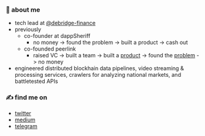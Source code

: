 ### 📍 about me
- tech lead at [@debridge-finance](https://github.com/debridge-finance)
- previously
  - co-founder at dappSheriff
    - no money -> found the problem -> built a product -> cash out
  - co-founded peerlink
    - raised VC -> built a team -> built a [product](https://www.producthunt.com/products/qoob) -> found the [problem](https://www.producthunt.com/products/peerlink-simple-webpage-for-coaches) -> no money
- engineered distributed blockhain data pipelines, video streaming & processing services, crawlers for analyzing national markets, and battletested APIs

### ✍️ find me on
- [twitter](https://twitter.com/zhanymkanov)
- [medium](https://medium.com/@zhanymkanov)
- [telegram](https://t.me/ezerez_dev)
